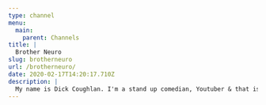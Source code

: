 ```yaml
---
type: channel
menu:
  main:
    parent: Channels
title: |
  Brother Neuro
slug: brotherneuro
url: /brotherneuro/
date: 2020-02-17T14:20:17.710Z
description: |
  My name is Dick Coughlan. I'm a stand up comedian, Youtuber & that is all I can be.
---
```

